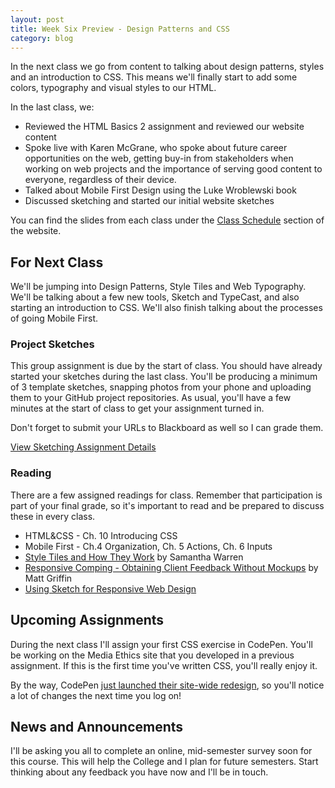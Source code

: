 ```yaml
---
layout: post
title: Week Six Preview - Design Patterns and CSS
category: blog
---
```


In the next class we go from content to talking about design patterns, styles and an introduction to CSS.  This means we'll finally start to add some colors, typography and visual styles to our HTML.

In the last class, we:

* Reviewed the HTML Basics 2 assignment and reviewed our website content
* Spoke live with Karen McGrane, who spoke about future career opportunities on the web, getting buy-in from stakeholders when working on web projects and the importance of serving good content to everyone, regardless of their device.
* Talked about Mobile First Design using the Luke Wroblewski book
* Discussed sketching and started our initial website sketches

You can find the slides from each class under the [Class Schedule](http://rwdkent.com/class/schedule/) section of the website.

## For Next Class

We'll be jumping into Design Patterns, Style Tiles and Web Typography.  We'll be talking about a few new tools, Sketch and TypeCast, and also starting an introduction to CSS.  We'll also finish talking about the processes of going Mobile First.

### Project Sketches

This group assignment is due by the start of class.  You should have already started your sketches during the last class.  You'll be producing a minimum of 3 template sketches, snapping photos from your phone and uploading them to your GitHub project repositories.  As usual, you'll have a few minutes at the start of class to get your assignment turned in.  

Don't forget to submit your URLs to Blackboard as well so I can grade them.

<a href="http://rwdkent.com/class/assignments/sketching/" class="button small">View Sketching Assignment Details</a>


### Reading

There are a few assigned readings for class.  Remember that participation is part of your final grade, so it's important to read and be prepared to discuss these in every class.

* HTML&CSS - Ch. 10 Introducing CSS
* Mobile First - Ch.4 Organization, Ch. 5 Actions, Ch. 6 Inputs
* [Style Tiles and How They Work](http://alistapart.com/article/style-tiles-and-how-they-work) by Samantha Warren
* [Responsive Comping - Obtaining Client Feedback Without Mockups](http://alistapart.com/article/responsive-comping-obtaining-signoff-with-mockups) by Matt Griffin
* [Using Sketch for Responsive Web Design](http://www.smashingmagazine.com/2015/04/using-sketch-for-responsive-web-design-case-study/)


## Upcoming Assignments

During the next class I'll assign your first CSS exercise in CodePen.  You'll be working on the Media Ethics site that you developed in a previous assignment.  If this is the first time you've written CSS, you'll really enjoy it.

By the way, CodePen [just launched their site-wide redesign](http://blog.codepen.io/2015/10/01/redesigned/), so you'll notice a lot of changes the next time you log on!


## News and Announcements

I'll be asking you all to complete an online, mid-semester survey soon for this course.  This will help the College and I plan for future semesters.  Start thinking about any feedback you have now and I'll be in touch. 
  
